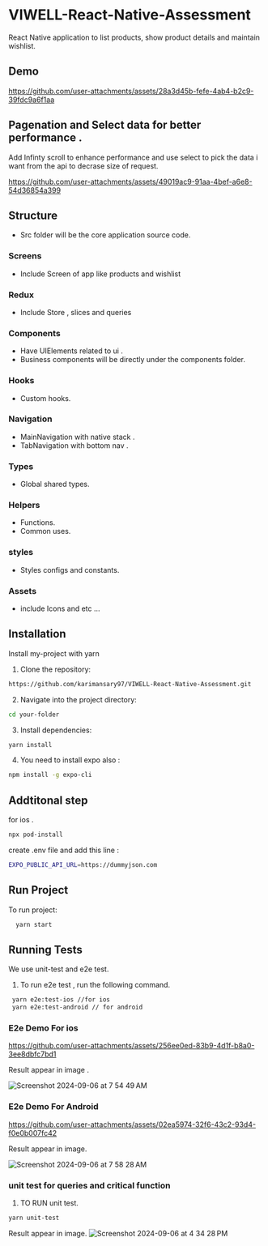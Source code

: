 # VIWELL-React-Native-Assessment
 React Native application to list products, show product details and maintain wishlist.
 
## Demo
https://github.com/user-attachments/assets/28a3d45b-fefe-4ab4-b2c9-39fdc9a6f1aa

## Pagenation and Select data for better performance .
Add Infinty scroll to enhance performance and use select to pick the data i want from the api to decrase size of request.

https://github.com/user-attachments/assets/49019ac9-91aa-4bef-a6e8-54d36854a399

## Structure
- Src folder will be the core application source code.

### Screens
- Include Screen of app like products and wishlist

### Redux
- Include Store , slices and queries

### Components
- Have UIElements related to ui .
- Business components will be directly under the components folder.

### Hooks
 - Custom hooks.

### Navigation
- MainNavigation with native stack .
- TabNavigation with bottom nav .

### Types
- Global shared types.

### Helpers
- Functions.
- Common uses.

### styles
- Styles configs and constants.

### Assets
- include Icons and etc ...


## Installation

Install my-project with yarn

  1. Clone the repository:

```bash
https://github.com/karimansary97/VIWELL-React-Native-Assessment.git
```
  2. Navigate into the project directory:

```bash
cd your-folder 
```
  3. Install dependencies:

```bash
yarn install
```
  4. You need to install expo also :

```bash
npm install -g expo-cli
```
## Addtitonal step 
for ios .

```bash
npx pod-install
```
create .env file and add this line :

```bash
EXPO_PUBLIC_API_URL=https://dummyjson.com
```

## Run Project 

To run project:
```bash
  yarn start
```

## Running Tests

We use unit-test and e2e test.

1. To run e2e test , run the following command.

```bash
 yarn e2e:test-ios //for ios 
 yarn e2e:test-android // for android 
```

### E2e Demo For ios 
  
https://github.com/user-attachments/assets/256ee0ed-83b9-4d1f-b8a0-3ee8dbfc7bd1

Result appear in image .

![Screenshot 2024-09-06 at 7 54 49 AM](https://github.com/user-attachments/assets/ec24b9c4-6a86-4001-a0e9-6c8d96876636)

### E2e Demo For Android 

https://github.com/user-attachments/assets/02ea5974-32f6-43c2-93d4-f0e0b007fc42

Result appear in image.

![Screenshot 2024-09-06 at 7 58 28 AM](https://github.com/user-attachments/assets/623523f5-4109-4f74-a9af-a16de1909636)

### unit test for queries and critical function 

1. TO RUN unit test.

 ```bash
yarn unit-test
```
Result appear in image. 
![Screenshot 2024-09-06 at 4 34 28 PM](https://github.com/user-attachments/assets/470dcc3e-6b25-4def-b69a-04c85b0db891)



